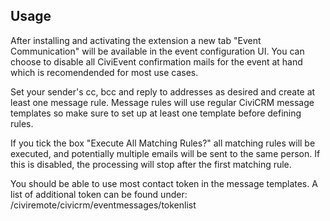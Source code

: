## Usage

After installing and activating the extension a new tab "Event 
Communication" will be available in the event configuration UI. You can 
choose to disable all CiviEvent confirmation mails for the event at 
hand which is recomendended for most use cases.

Set your sender's cc, bcc and reply to addresses as desired and create 
at least one message rule. Message rules will use regular CiviCRM 
message templates so make sure to set up at least one template before 
defining rules.  

If you tick the box "Execute All Matching Rules?" all matching rules 
will be executed, and potentially multiple emails will be sent to the 
same person. If this is disabled, the processing will stop after the 
first matching rule.  

You should be able to use most contact token in the message templates. 
A list of additional token can be found under: 
/civiremote/civicrm/eventmessages/tokenlist
